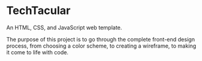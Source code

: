 # TechTacular
An HTML, CSS, and JavaScript web template.

The purpose of this project is to go through the complete front-end design process, from choosing a color scheme, to creating a wireframe, to making it come to life with code.
